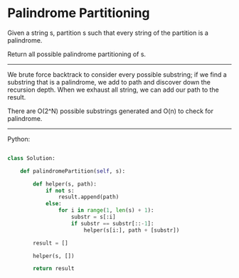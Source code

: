 # Palindrome Partitioning

Given a string s, partition s such that every string of the partition is
a palindrome.

Return all possible palindrome partitioning of s.

---

We brute force backtrack to consider every possible substring; if we find
a substring that is a palindrome, we add to path and discover down the
recursion depth. When we exhaust all string, we can add our path to the result.

There are O(2^N) possible substrings generated and O(n) to check for
palindrome.

---

Python:

```python

class Solution:

    def palindromePartition(self, s):

        def helper(s, path):
            if not s:
                result.append(path)
            else:
                for i in range(1, len(s) + 1):
                    substr = s[:i]
                    if substr == substr[::-1]:
                        helper(s[i:], path + [substr])

        result = []

        helper(s, [])

        return result

```
